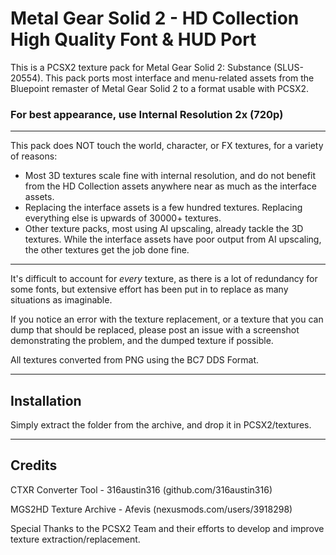 # Metal Gear Solid 2 - HD Collection High Quality Font & HUD Port
This is a PCSX2 texture pack for Metal Gear Solid 2: Substance (SLUS-20554).
This pack ports most interface and menu-related assets from the Bluepoint remaster of Metal Gear Solid 2 to a format usable with PCSX2.
### For best appearance, use Internal Resolution 2x (720p)
----------------

This pack does NOT touch the world, character, or FX textures, for a variety of reasons:

 - Most 3D textures scale fine with internal resolution, and do not benefit from the HD Collection assets anywhere near as much as the interface assets.
 - Replacing the interface assets is a few hundred textures. Replacing everything else is upwards of 30000+ textures.
 - Other texture packs, most using AI upscaling, already tackle the 3D textures. While the interface assets have poor output from AI upscaling, the other textures get the job done fine.

----------------

It's difficult to account for *every* texture, as there is a lot of redundancy for some fonts, but extensive effort has been put in to replace as many situations as imaginable.

If you notice an error with the texture replacement, or a texture that you can dump that should be replaced, please post an issue with a screenshot demonstrating the problem, and the dumped texture if possible.

All textures converted from PNG using the BC7 DDS Format.

----------------
## Installation

Simply extract the folder from the archive, and drop it in PCSX2/textures.

----------------
## Credits

CTXR Converter Tool - 316austin316 (github.com/316austin316)

MGS2HD Texture Archive - Afevis (nexusmods.com/users/3918298)

Special Thanks to the PCSX2 Team and their efforts to develop and improve texture extraction/replacement.
